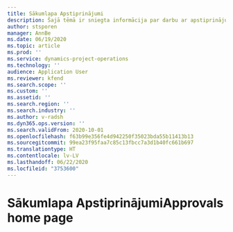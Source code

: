 ```yaml
---
title: Sākumlapa Apstiprinājumi
description: Šajā tēmā ir sniegta informācija par darbu ar apstiprinājumiem projekta operācijās.
author: stsporen
manager: AnnBe
ms.date: 06/19/2020
ms.topic: article
ms.prod: ''
ms.service: dynamics-project-operations
ms.technology: ''
audience: Application User
ms.reviewer: kfend
ms.search.scope: ''
ms.custom: ''
ms.assetid: ''
ms.search.region: ''
ms.search.industry: ''
ms.author: v-radsh
ms.dyn365.ops.version: ''
ms.search.validFrom: 2020-10-01
ms.openlocfilehash: f63b99e356fe4d942250f35023bda55b11413b13
ms.sourcegitcommit: 99ea23f95faa7c85c13fbcc7a3d1b40fc661b697
ms.translationtype: HT
ms.contentlocale: lv-LV
ms.lasthandoff: 06/22/2020
ms.locfileid: "3753600"
---
```

# <a name="approvals-home-page"></a><span data-ttu-id="43eb6-103">Sākumlapa Apstiprinājumi</span><span class="sxs-lookup"><span data-stu-id="43eb6-103">Approvals home page</span></span>

